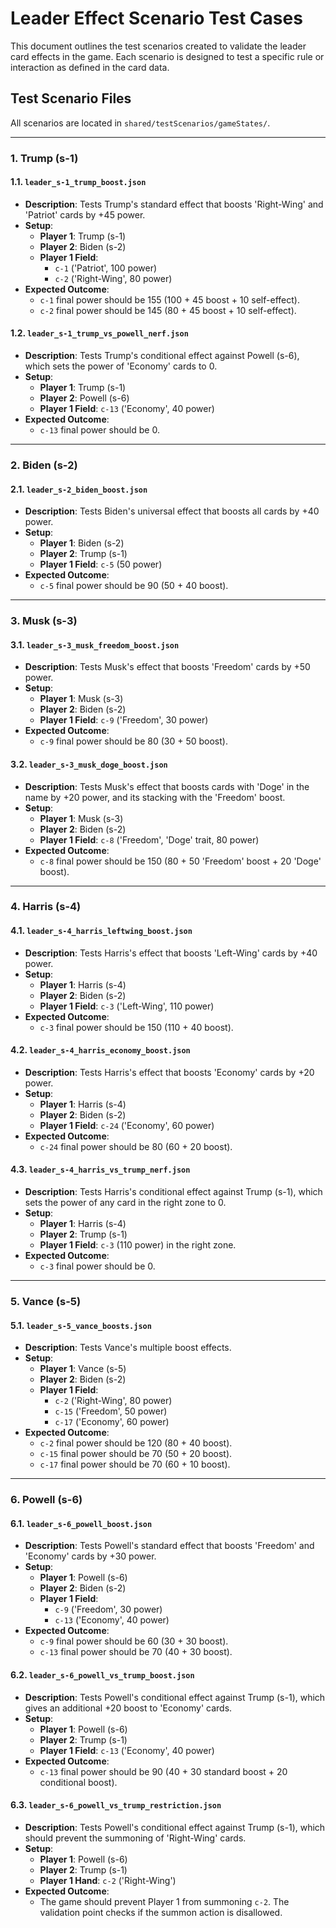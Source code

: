 # Leader Effect Scenario Test Cases

This document outlines the test scenarios created to validate the leader card effects in the game. Each scenario is designed to test a specific rule or interaction as defined in the card data.

## Test Scenario Files

All scenarios are located in `shared/testScenarios/gameStates/`.

---

### 1. Trump (s-1)

#### 1.1. `leader_s-1_trump_boost.json`
- **Description**: Tests Trump's standard effect that boosts 'Right-Wing' and 'Patriot' cards by +45 power.
- **Setup**:
  - **Player 1**: Trump (s-1)
  - **Player 2**: Biden (s-2)
  - **Player 1 Field**:
    - `c-1` ('Patriot', 100 power)
    - `c-2` ('Right-Wing', 80 power)
- **Expected Outcome**:
  - `c-1` final power should be 155 (100 + 45 boost + 10 self-effect).
  - `c-2` final power should be 145 (80 + 45 boost + 10 self-effect).

#### 1.2. `leader_s-1_trump_vs_powell_nerf.json`
- **Description**: Tests Trump's conditional effect against Powell (s-6), which sets the power of 'Economy' cards to 0.
- **Setup**:
  - **Player 1**: Trump (s-1)
  - **Player 2**: Powell (s-6)
  - **Player 1 Field**: `c-13` ('Economy', 40 power)
- **Expected Outcome**:
  - `c-13` final power should be 0.

---

### 2. Biden (s-2)

#### 2.1. `leader_s-2_biden_boost.json`
- **Description**: Tests Biden's universal effect that boosts all cards by +40 power.
- **Setup**:
  - **Player 1**: Biden (s-2)
  - **Player 2**: Trump (s-1)
  - **Player 1 Field**: `c-5` (50 power)
- **Expected Outcome**:
  - `c-5` final power should be 90 (50 + 40 boost).

---

### 3. Musk (s-3)

#### 3.1. `leader_s-3_musk_freedom_boost.json`
- **Description**: Tests Musk's effect that boosts 'Freedom' cards by +50 power.
- **Setup**:
  - **Player 1**: Musk (s-3)
  - **Player 2**: Biden (s-2)
  - **Player 1 Field**: `c-9` ('Freedom', 30 power)
- **Expected Outcome**:
  - `c-9` final power should be 80 (30 + 50 boost).

#### 3.2. `leader_s-3_musk_doge_boost.json`
- **Description**: Tests Musk's effect that boosts cards with 'Doge' in the name by +20 power, and its stacking with the 'Freedom' boost.
- **Setup**:
  - **Player 1**: Musk (s-3)
  - **Player 2**: Biden (s-2)
  - **Player 1 Field**: `c-8` ('Freedom', 'Doge' trait, 80 power)
- **Expected Outcome**:
  - `c-8` final power should be 150 (80 + 50 'Freedom' boost + 20 'Doge' boost).

---

### 4. Harris (s-4)

#### 4.1. `leader_s-4_harris_leftwing_boost.json`
- **Description**: Tests Harris's effect that boosts 'Left-Wing' cards by +40 power.
- **Setup**:
  - **Player 1**: Harris (s-4)
  - **Player 2**: Biden (s-2)
  - **Player 1 Field**: `c-3` ('Left-Wing', 110 power)
- **Expected Outcome**:
  - `c-3` final power should be 150 (110 + 40 boost).

#### 4.2. `leader_s-4_harris_economy_boost.json`
- **Description**: Tests Harris's effect that boosts 'Economy' cards by +20 power.
- **Setup**:
  - **Player 1**: Harris (s-4)
  - **Player 2**: Biden (s-2)
  - **Player 1 Field**: `c-24` ('Economy', 60 power)
- **Expected Outcome**:
  - `c-24` final power should be 80 (60 + 20 boost).

#### 4.3. `leader_s-4_harris_vs_trump_nerf.json`
- **Description**: Tests Harris's conditional effect against Trump (s-1), which sets the power of any card in the right zone to 0.
- **Setup**:
  - **Player 1**: Harris (s-4)
  - **Player 2**: Trump (s-1)
  - **Player 1 Field**: `c-3` (110 power) in the right zone.
- **Expected Outcome**:
  - `c-3` final power should be 0.

---

### 5. Vance (s-5)

#### 5.1. `leader_s-5_vance_boosts.json`
- **Description**: Tests Vance's multiple boost effects.
- **Setup**:
  - **Player 1**: Vance (s-5)
  - **Player 2**: Biden (s-2)
  - **Player 1 Field**:
    - `c-2` ('Right-Wing', 80 power)
    - `c-15` ('Freedom', 50 power)
    - `c-17` ('Economy', 60 power)
- **Expected Outcome**:
  - `c-2` final power should be 120 (80 + 40 boost).
  - `c-15` final power should be 70 (50 + 20 boost).
  - `c-17` final power should be 70 (60 + 10 boost).

---

### 6. Powell (s-6)

#### 6.1. `leader_s-6_powell_boost.json`
- **Description**: Tests Powell's standard effect that boosts 'Freedom' and 'Economy' cards by +30 power.
- **Setup**:
  - **Player 1**: Powell (s-6)
  - **Player 2**: Biden (s-2)
  - **Player 1 Field**:
    - `c-9` ('Freedom', 30 power)
    - `c-13` ('Economy', 40 power)
- **Expected Outcome**:
  - `c-9` final power should be 60 (30 + 30 boost).
  - `c-13` final power should be 70 (40 + 30 boost).

#### 6.2. `leader_s-6_powell_vs_trump_boost.json`
- **Description**: Tests Powell's conditional effect against Trump (s-1), which gives an additional +20 boost to 'Economy' cards.
- **Setup**:
  - **Player 1**: Powell (s-6)
  - **Player 2**: Trump (s-1)
  - **Player 1 Field**: `c-13` ('Economy', 40 power)
- **Expected Outcome**:
  - `c-13` final power should be 90 (40 + 30 standard boost + 20 conditional boost).

#### 6.3. `leader_s-6_powell_vs_trump_restriction.json`
- **Description**: Tests Powell's conditional effect against Trump (s-1), which should prevent the summoning of 'Right-Wing' cards.
- **Setup**:
  - **Player 1**: Powell (s-6)
  - **Player 2**: Trump (s-1)
  - **Player 1 Hand**: `c-2` ('Right-Wing')
- **Expected Outcome**:
  - The game should prevent Player 1 from summoning `c-2`. The validation point checks if the summon action is disallowed.
